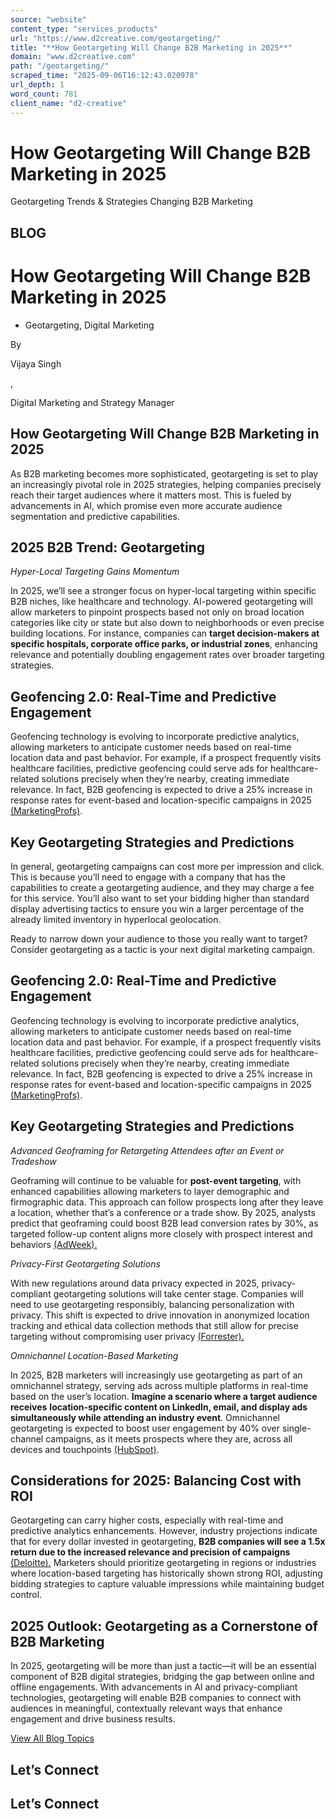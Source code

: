 ```yaml
---
source: "website"
content_type: "services_products"
url: "https://www.d2creative.com/geotargeting/"
title: "**How Geotargeting Will Change B2B Marketing in 2025**"
domain: "www.d2creative.com"
path: "/geotargeting/"
scraped_time: "2025-09-06T16:12:43.020978"
url_depth: 1
word_count: 781
client_name: "d2-creative"
---
```


# **How Geotargeting Will Change B2B Marketing in 2025**

Geotargeting Trends & Strategies Changing B2B Marketing

## BLOG

# **How Geotargeting Will Change B2B Marketing in 2025**

*   Geotargeting, Digital Marketing

By

Vijaya Singh

,

Digital Marketing and Strategy Manager

## How Geotargeting Will Change B2B Marketing in 2025

As B2B marketing becomes more sophisticated, geotargeting is set to play an increasingly pivotal role in 2025 strategies, helping companies precisely reach their target audiences where it matters most. This is fueled by advancements in AI, which promise even more accurate audience segmentation and predictive capabilities.

## 2025 B2B Trend: Geotargeting

_Hyper-Local Targeting Gains Momentum_

In 2025, we’ll see a stronger focus on hyper-local targeting within specific B2B niches, like healthcare and technology. AI-powered geotargeting will allow marketers to pinpoint prospects based not only on broad location categories like city or state but also down to neighborhoods or even precise building locations. For instance, companies can **target decision-makers at specific hospitals, corporate office parks, or industrial zones**, enhancing relevance and potentially doubling engagement rates over broader targeting strategies.

## Geofencing 2.0: Real-Time and Predictive Engagement

Geofencing technology is evolving to incorporate predictive analytics, allowing marketers to anticipate customer needs based on real-time location data and past behavior. For example, if a prospect frequently visits healthcare facilities, predictive geofencing could serve ads for healthcare-related solutions precisely when they’re nearby, creating immediate relevance. In fact, B2B geofencing is expected to drive a 25% increase in response rates for event-based and location-specific campaigns in 2025 [(MarketingProfs)](https://www.marketingprofs.com/charts/2024/51537/current-future-trends-shaping-b2b-marketing).

## Key Geotargeting Strategies and Predictions

In general, geotargeting campaigns can cost more per impression and click. This is because you’ll need to engage with a company that has the capabilities to create a geotargeting audience, and they may charge a fee for this service. You’ll also want to set your bidding higher than standard display advertising tactics to ensure you win a larger percentage of the already limited inventory in hyperlocal geolocation.

Ready to narrow down your audience to those you really want to target? Consider geotargeting as a tactic is your next digital marketing campaign.

## Geofencing 2.0: Real-Time and Predictive Engagement

Geofencing technology is evolving to incorporate predictive analytics, allowing marketers to anticipate customer needs based on real-time location data and past behavior. For example, if a prospect frequently visits healthcare facilities, predictive geofencing could serve ads for healthcare-related solutions precisely when they’re nearby, creating immediate relevance. In fact, B2B geofencing is expected to drive a 25% increase in response rates for event-based and location-specific campaigns in 2025 [(MarketingProfs)](https://www.marketingprofs.com/charts/2024/51537/current-future-trends-shaping-b2b-marketing).

## Key Geotargeting Strategies and Predictions

_Advanced Geoframing for Retargeting Attendees after an Event or Tradeshow_

Geoframing will continue to be valuable for **post-event targeting**, with enhanced capabilities allowing marketers to layer demographic and firmographic data. This approach can follow prospects long after they leave a location, whether that’s a conference or a trade show. By 2025, analysts predict that geoframing could boost B2B lead conversion rates by 30%, as targeted follow-up content aligns more closely with prospect interest and behaviors [(AdWeek).](https://www.adweek.com/brand-marketing/the-future-of-b2b-growth-your-brand/)

_Privacy-First Geotargeting Solutions_

With new regulations around data privacy expected in 2025, privacy-compliant geotargeting solutions will take center stage. Companies will need to use geotargeting responsibly, balancing personalization with privacy. This shift is expected to drive innovation in anonymized location tracking and ethical data collection methods that still allow for precise targeting without compromising user privacy [(Forrester).](https://www.forrester.com/blogs/a-2025-global-privacy-prospectus/)

_Omnichannel Location-Based Marketing_

In 2025, B2B marketers will increasingly use geotargeting as part of an omnichannel strategy, serving ads across multiple platforms in real-time based on the user’s location. **Imagine a scenario where a target audience receives** **location-specific content on LinkedIn, email, and display ads simultaneously while attending an industry event**. Omnichannel geotargeting is expected to boost user engagement by 40% over single-channel campaigns, as it meets prospects where they are, across all devices and touchpoints [(HubSpot)](https://blog.hubspot.com/service/omni-channel-experience).

## Considerations for 2025: Balancing Cost with ROI

Geotargeting can carry higher costs, especially with real-time and predictive analytics enhancements. However, industry projections indicate that for every dollar invested in geotargeting, **B2B companies will see a 1.5x return due to the increased relevance and precision of campaigns** [(Deloitte).](https://www2.deloitte.com/content/dam/Deloitte/uk/Documents/consultancy/deloitte-uk-future-of-experience-marketing-attribution-and-roi.pdf) Marketers should prioritize geotargeting in regions or industries where location-based targeting has historically shown strong ROI, adjusting bidding strategies to capture valuable impressions while maintaining budget control.

## 2025 Outlook: Geotargeting as a Cornerstone of B2B Marketing

In 2025, geotargeting will be more than just a tactic—it will be an essential component of B2B digital strategies, bridging the gap between online and offline engagements. With advancements in AI and privacy-compliant technologies, geotargeting will enable B2B companies to connect with audiences in meaningful, contextually relevant ways that enhance engagement and drive business results.

[View All Blog Topics](https://www.d2creative.com/blog/)

## Let’s Connect

## Let’s Connect